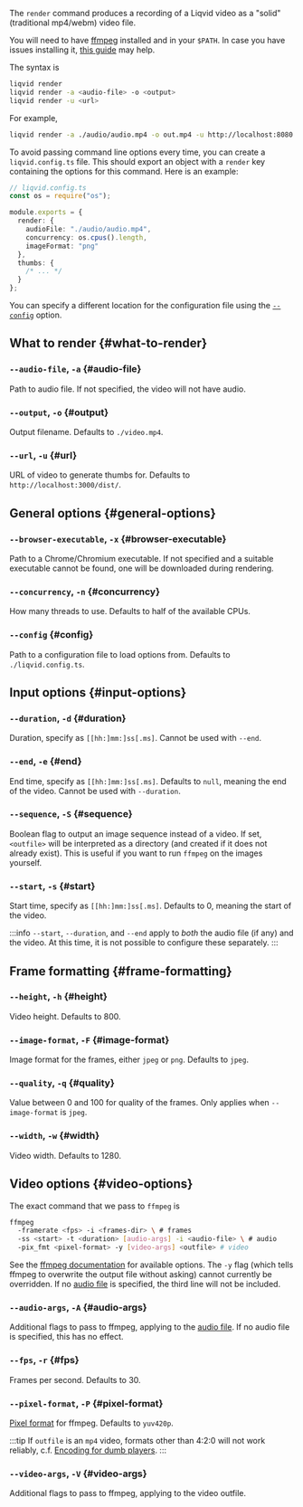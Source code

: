 The `render` command produces a recording of a Liqvid video as a "solid" (traditional mp4/webm) video file.

You will need to have [ffmpeg](https://ffmpeg.org/download.html) installed and in your `$PATH`. In case you have issues installing it, [this guide](https://github.com/adaptlearning/adapt_authoring/wiki/Installing-FFmpeg) may help.

The syntax is
```bash
liqvid render
liqvid render -a <audio-file> -o <output>
liqvid render -u <url>
```

For example,
```bash
liqvid render -a ./audio/audio.mp4 -o out.mp4 -u http://localhost:8080
```

To avoid passing command line options every time, you can create a `liqvid.config.ts` file. This should export an object with a `render` key containing the options for this command. Here is an example:

```ts
// liqvid.config.ts
const os = require("os");

module.exports = {
  render: {
    audioFile: "./audio/audio.mp4",
    concurrency: os.cpus().length,
    imageFormat: "png"
  },
  thumbs: {
    /* ... */
  }
};
```

You can specify a different location for the configuration file using the [`--config`](#config) option.

## What to render {#what-to-render}

### `--audio-file`, `-a` {#audio-file}
Path to audio file. If not specified, the video will not have audio.

### `--output`, `-o` {#output}
Output filename. Defaults to `./video.mp4`.

### `--url`, `-u` {#url}
URL of video to generate thumbs for. Defaults to `http://localhost:3000/dist/`.

## General options {#general-options}

### `--browser-executable`, `-x` {#browser-executable}
Path to a Chrome/Chromium executable. If not specified and a suitable executable cannot be found, one will be downloaded during rendering.

### `--concurrency`, `-n` {#concurrency}
How many threads to use. Defaults to half of the available CPUs.

### `--config` {#config}
Path to a configuration file to load options from. Defaults to `./liqvid.config.ts`.

## Input options {#input-options}

### `--duration`, `-d` {#duration}
Duration, specify as `[[hh:]mm:]ss[.ms]`. Cannot be used with `--end`.

### `--end`, `-e` {#end}
End time, specify as `[[hh:]mm:]ss[.ms]`. Defaults to `null`, meaning the end of the video. Cannot be used with `--duration`.

### `--sequence`, `-S` {#sequence}
Boolean flag to output an image sequence instead of a video. If set, `<outfile>` will be interpreted as a directory (and created if it does not already exist). This is useful if you want to run `ffmpeg` on the images yourself.

### `--start`, `-s` {#start}
Start time, specify as `[[hh:]mm:]ss[.ms]`. Defaults to 0, meaning the start of the video.

:::info
`--start`, `--duration`, and `--end` apply to *both* the audio file (if any) and the video. At this time, it is not possible to configure these separately.
:::

## Frame formatting {#frame-formatting}

### `--height`, `-h` {#height}

Video height. Defaults to 800.

### `--image-format`, `-F` {#image-format}

Image format for the frames, either `jpeg` or `png`. Defaults to `jpeg`.

### `--quality`, `-q` {#quality}

Value between 0 and 100 for quality of the frames. Only applies when `--image-format` is `jpeg`.

### `--width`, `-w` {#width}

Video width. Defaults to 1280.

## Video options {#video-options}

The exact command that we pass to `ffmpeg` is

```bash
ffmpeg
  -framerate <fps> -i <frames-dir> \ # frames
  -ss <start> -t <duration> [audio-args] -i <audio-file> \ # audio
  -pix_fmt <pixel-format> -y [video-args] <outfile> # video
```

See the [ffmpeg documentation](https://ffmpeg.org/ffmpeg.html#Options) for available options. The `-y` flag (which tells ffmpeg to overwrite the output file without asking) cannot currently be overridden. If no [audio file](#audio-file) is specified, the third line will not be included.

### `--audio-args`, `-A` {#audio-args}

Additional flags to pass to ffmpeg, applying to the [audio file](#audio-file). If no audio file is specified, this has no effect.

### `--fps`, `-r` {#fps}

Frames per second. Defaults to 30.

### `--pixel-format`, `-P` {#pixel-format}

[Pixel format](https://trac.ffmpeg.org/wiki/Chroma%20Subsampling) for ffmpeg. Defaults to `yuv420p`.

:::tip
If `outfile` is an `mp4` video, formats other than 4:2:0 will not work reliably, c.f. [Encoding for dumb players](https://trac.ffmpeg.org/wiki/Encode/H.264#Encodingfordumbplayers).
:::

### `--video-args`, `-V` {#video-args}

Additional flags to pass to ffmpeg, applying to the video outfile.
